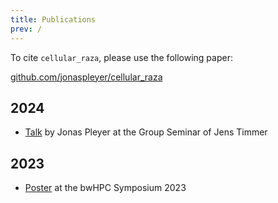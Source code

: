 ```yaml
---
title: Publications
prev: /
---
```


To cite `cellular_raza`, please use the following paper:

[github.com/jonaspleyer/cellular_raza](https://github.com/jonaspleyer/cellular_raza)

## 2024
<!-- TODO insert presentation with link here -->
- [Talk](2024-02-05-think-like-a-cell) by Jonas Pleyer at the Group Seminar of Jens Timmer

## 2023
- [Poster](2023-10-15-bwhpc-symposium-2023/) at the bwHPC Symposium 2023